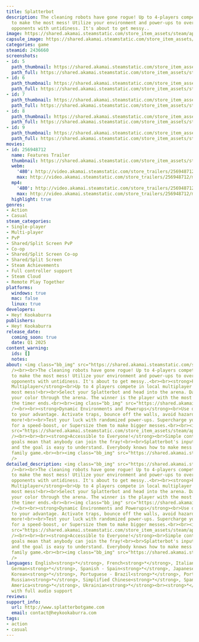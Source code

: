 ```yaml
---
title: Splatterbot
description: The cleaning robots have gone rogue! Up to 4-players compete in local-multiplayer
  to make the most mess! Utilize your environment and power-ups to overwhelm your
  opponents with untidiness. It's about to get messy..
image: https://shared.akamai.steamstatic.com/store_item_assets/steam/apps/2436660/header.jpg?t=1728992322
capsule_image: https://shared.akamai.steamstatic.com/store_item_assets/steam/apps/2436660/capsule_231x87.jpg?t=1728992322
categories: game
steamid: 2436660
screenshots:
- id: 5
  path_thumbnail: https://shared.akamai.steamstatic.com/store_item_assets/steam/apps/2436660/ss_63d3d60f2965433a9c85740e4f32271086d11e7e.600x338.jpg?t=1728992322
  path_full: https://shared.akamai.steamstatic.com/store_item_assets/steam/apps/2436660/ss_63d3d60f2965433a9c85740e4f32271086d11e7e.1920x1080.jpg?t=1728992322
- id: 6
  path_thumbnail: https://shared.akamai.steamstatic.com/store_item_assets/steam/apps/2436660/ss_654465d5ddc58a958ca1e71d0fe3d5c9b850fc9c.600x338.jpg?t=1728992322
  path_full: https://shared.akamai.steamstatic.com/store_item_assets/steam/apps/2436660/ss_654465d5ddc58a958ca1e71d0fe3d5c9b850fc9c.1920x1080.jpg?t=1728992322
- id: 7
  path_thumbnail: https://shared.akamai.steamstatic.com/store_item_assets/steam/apps/2436660/ss_a166a05a1b5186c13e47eb3832dc2ea7e14ee5f1.600x338.jpg?t=1728992322
  path_full: https://shared.akamai.steamstatic.com/store_item_assets/steam/apps/2436660/ss_a166a05a1b5186c13e47eb3832dc2ea7e14ee5f1.1920x1080.jpg?t=1728992322
- id: 8
  path_thumbnail: https://shared.akamai.steamstatic.com/store_item_assets/steam/apps/2436660/ss_694049c2837170fbedb796ad2d5e000224879a5c.600x338.jpg?t=1728992322
  path_full: https://shared.akamai.steamstatic.com/store_item_assets/steam/apps/2436660/ss_694049c2837170fbedb796ad2d5e000224879a5c.1920x1080.jpg?t=1728992322
- id: 9
  path_thumbnail: https://shared.akamai.steamstatic.com/store_item_assets/steam/apps/2436660/ss_cb9a5ab781734a26f6ea786a1df884c0d3ecea30.600x338.jpg?t=1728992322
  path_full: https://shared.akamai.steamstatic.com/store_item_assets/steam/apps/2436660/ss_cb9a5ab781734a26f6ea786a1df884c0d3ecea30.1920x1080.jpg?t=1728992322
movies:
- id: 256948712
  name: Features Trailer
  thumbnail: https://shared.akamai.steamstatic.com/store_item_assets/steam/apps/256948712/movie.293x165.jpg?t=1721437598
  webm:
    '480': http://video.akamai.steamstatic.com/store_trailers/256948712/movie480_vp9.webm?t=1721437598
    max: http://video.akamai.steamstatic.com/store_trailers/256948712/movie_max_vp9.webm?t=1721437598
  mp4:
    '480': http://video.akamai.steamstatic.com/store_trailers/256948712/movie480.mp4?t=1721437598
    max: http://video.akamai.steamstatic.com/store_trailers/256948712/movie_max.mp4?t=1721437598
  highlight: true
genres:
- Action
- Casual
steam_categories:
- Single-player
- Multi-player
- PvP
- Shared/Split Screen PvP
- Co-op
- Shared/Split Screen Co-op
- Shared/Split Screen
- Steam Achievements
- Full controller support
- Steam Cloud
- Remote Play Together
platforms:
  windows: true
  mac: false
  linux: true
developers:
- Hey! Kookaburra
publishers:
- Hey! Kookaburra
release_date:
  coming_soon: true
  date: Q1 2025
content_warning:
  ids: []
  notes:
about: <img class="bb_img" src="https://shared.akamai.steamstatic.com/store_item_assets/steam/apps/2436660/extras/Splatterbot_Logo_Steam.png?t=1728992322"
  /><br><br>The cleaning robots have gone rogue! Up to 4-players compete in local-multiplayer
  to make the most mess! Utilize your environment and power-ups to overwhelm your
  opponents with untidiness. It's about to get messy..<br><br><strong>Frantic Local
  Multiplayer</strong><br>Up to 4 players compete in local multiplayer to make the
  most mess!<br>​<br>Select your Splatterbot and head into the arena. Dash and Splash
  your color through the arena. The winner is the player with the most coverage when
  the timer ends.<br><br><img class="bb_img" src="https://shared.akamai.steamstatic.com/store_item_assets/steam/apps/2436660/extras/Splatterbot_gif_002.gif?t=1728992322"
  /><br><br><strong>Dynamic Environments and Powerups</strong><br>Use dynamic environments
  to your advantage. Activate traps, bounce off the walls, avoid hazards and much
  more!<br><br>Test your luck with randomized power-ups. Supercharge your Splatterbot
  for a speed-boost, or Supersize them to make bigger messes.<br><br><img class="bb_img"
  src="https://shared.akamai.steamstatic.com/store_item_assets/steam/apps/2436660/extras/Splatterbot_gif_001.gif?t=1728992322"
  /><br><br><br><strong>Accessible to Everyone!</strong><br>Simple controls and easy-to-understand
  goals mean that anybody can join the fray!<br><br>Splatterbot's inputs are simple,
  and the goal is easy to understand. Everybody knows how to make mess! It's the perfect
  family game.<br><br><img class="bb_img" src="https://shared.akamai.steamstatic.com/store_item_assets/steam/apps/2436660/extras/Splatterbot_gif_003.gif?t=1728992322"
  />
detailed_description: <img class="bb_img" src="https://shared.akamai.steamstatic.com/store_item_assets/steam/apps/2436660/extras/Splatterbot_Logo_Steam.png?t=1728992322"
  /><br><br>The cleaning robots have gone rogue! Up to 4-players compete in local-multiplayer
  to make the most mess! Utilize your environment and power-ups to overwhelm your
  opponents with untidiness. It's about to get messy..<br><br><strong>Frantic Local
  Multiplayer</strong><br>Up to 4 players compete in local multiplayer to make the
  most mess!<br>​<br>Select your Splatterbot and head into the arena. Dash and Splash
  your color through the arena. The winner is the player with the most coverage when
  the timer ends.<br><br><img class="bb_img" src="https://shared.akamai.steamstatic.com/store_item_assets/steam/apps/2436660/extras/Splatterbot_gif_002.gif?t=1728992322"
  /><br><br><strong>Dynamic Environments and Powerups</strong><br>Use dynamic environments
  to your advantage. Activate traps, bounce off the walls, avoid hazards and much
  more!<br><br>Test your luck with randomized power-ups. Supercharge your Splatterbot
  for a speed-boost, or Supersize them to make bigger messes.<br><br><img class="bb_img"
  src="https://shared.akamai.steamstatic.com/store_item_assets/steam/apps/2436660/extras/Splatterbot_gif_001.gif?t=1728992322"
  /><br><br><br><strong>Accessible to Everyone!</strong><br>Simple controls and easy-to-understand
  goals mean that anybody can join the fray!<br><br>Splatterbot's inputs are simple,
  and the goal is easy to understand. Everybody knows how to make mess! It's the perfect
  family game.<br><br><img class="bb_img" src="https://shared.akamai.steamstatic.com/store_item_assets/steam/apps/2436660/extras/Splatterbot_gif_003.gif?t=1728992322"
  />
languages: English<strong>*</strong>, French<strong>*</strong>, Italian<strong>*</strong>,
  German<strong>*</strong>, Spanish - Spain<strong>*</strong>, Japanese<strong>*</strong>,
  Korean<strong>*</strong>, Portuguese - Brazil<strong>*</strong>, Portuguese - Portugal<strong>*</strong>,
  Russian<strong>*</strong>, Simplified Chinese<strong>*</strong>, Spanish - Latin
  America<strong>*</strong>, Ukrainian<strong>*</strong><br><strong>*</strong>languages
  with full audio support
reviews:
support_info:
  url: http://www.splatterbotgame.com
  email: contact@heykookaburra.com
tags:
- action
- casual
---
```


